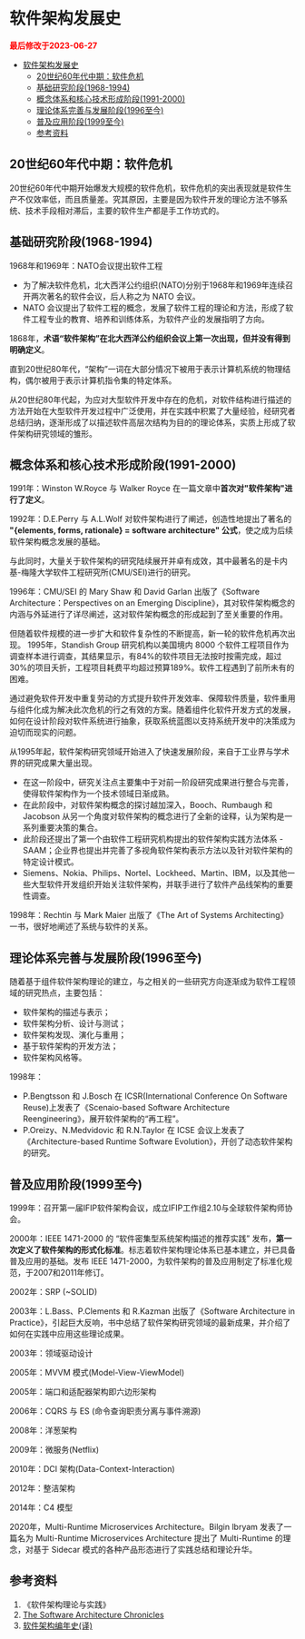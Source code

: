 # 软件架构发展史

<strong><font color="red">最后修改于2023-06-27</font></strong>

- [软件架构发展史](#软件架构发展史)
  - [20世纪60年代中期：软件危机](#20世纪60年代中期软件危机)
  - [基础研究阶段(1968-1994)](#基础研究阶段1968-1994)
  - [概念体系和核心技术形成阶段(1991-2000)](#概念体系和核心技术形成阶段1991-2000)
  - [理论体系完善与发展阶段(1996至今)](#理论体系完善与发展阶段1996至今)
  - [普及应用阶段(1999至今)](#普及应用阶段1999至今)
  - [参考资料](#参考资料)

## 20世纪60年代中期：软件危机
20世纪60年代中期开始爆发大规模的软件危机，软件危机的突出表现就是软件生产不仅效率低，而且质量差。究其原因，主要是因为软件开发的理论方法不够系统、技术手段相对滞后，主要的软件生产都是手工作坊式的。

## 基础研究阶段(1968-1994)
1968年和1969年：NATO会议提出软件工程
* 为了解决软件危机，北大西洋公约组织(NATO)分别于1968年和1969年连续召开两次著名的软件会议，后人称之为 NATO 会议。
* NATO 会议提出了软件工程的概念，发展了软件工程的理论和方法，形成了软件工程专业的教育、培养和训练体系，为软件产业的发展指明了方向。

1868年，**术语“软件架构”在北大西洋公约组织会议上第一次出现，但并没有得到明确定义**。

直到20世纪80年代，“架构”一词在大部分情况下被用于表示计算机系统的物理结构，偶尔被用于表示计算机指令集的特定体系。

从20世纪80年代起，为应对大型软件开发中存在的危机，对软件结构进行描述的方法开始在大型软件开发过程中广泛使用，并在实践中积累了大量经验，经研究者总结归纳，逐渐形成了以描述软件高层次结构为目的的理论体系，实质上形成了软件架构研究领域的雏形。

## 概念体系和核心技术形成阶段(1991-2000)
1991年：Winston W.Royce 与 Walker Royce 在一篇文章中**首次对"软件架构"进行了定义**。

1992年：D.E.Perry 与 A.L.Wolf 对软件架构进行了阐述，创造性地提出了著名的 **"{elements, forms, rationale} = software architecture" 公式**，使之成为后续软件架构概念发展的基础。

与此同时，大量关于软件架构的研究陆续展开并卓有成效，其中最著名的是卡内基-梅隆大学软件工程研究所(CMU/SEI)进行的研究。

1996年：CMU/SEI 的 Mary Shaw 和 David Garlan 出版了《Software Architecture：Perspectives on an Emerging Discipline》，其对软件架构概念的内涵与外延进行了详尽阐述，这对软件架构概念的形成起到了至关重要的作用。

但随着软件规模的进一步扩大和软件复杂性的不断提高，新一轮的软件危机再次出现。
1995年，Standish Group 研究机构以美国境内 8000 个软件工程项目作为调查样本进行调查，其结果显示，有84%的软件项目无法按时按需完成，超过30%的项目夭折，工程项目耗费平均超过预算189%。软件工程遇到了前所未有的困难。

通过避免软件开发中重复劳动的方式提升软件开发效率、保障软件质量，软件重用与组件化成为解决此次危机的行之有效的方案。随着组件化软件开发方式的发展，如何在设计阶段对软件系统进行抽象，获取系统蓝图以支持系统开发中的决策成为迫切而现实的问题。

从1995年起，软件架构研究领域开始进入了快速发展阶段，来自于工业界与学术界的研究成果大量出现。
* 在这一阶段中，研究关注点主要集中于对前一阶段研究成果进行整合与完善，使得软件架构作为一个技术领域日渐成熟。
* 在此阶段中，对软件架构概念的探讨越加深入，Booch、Rumbaugh 和 Jacobson 从另一个角度对软件架构的概念进行了全新的诠释，认为架构是一系列重要决策的集合。
* 此阶段还提出了第一个由软件工程研究机构提出的软件架构实践方法体系 - SAAM；企业界也提出并完善了多视角软件架构表示方法以及针对软件架构的特定设计模式。
* Siemens、Nokia、Philips、Nortel、Lockheed、Martin、IBM，以及其他一些大型软件开发组织开始关注软件架构，并联手进行了软件产品线架构的重要性调查。

1998年：Rechtin 与 Mark Maier 出版了《The Art of Systems Architecting》一书，很好地阐述了系统与软件的关系。

## 理论体系完善与发展阶段(1996至今)
随着基于组件软件架构理论的建立，与之相关的一些研究方向逐渐成为软件工程领域的研究热点，主要包括：
* 软件架构的描述与表示；
* 软件架构分析、设计与测试；
* 软件架构发现、演化与重用；
* 基于软件架构的开发方法；
* 软件架构风格等。

1998年：
* P.Bengtsson 和 J.Bosch 在 ICSR(International Conference On Software Reuse)上发表了《Scenaio-based Software Architecture Reengineering》，展开软件架构的“再工程”。
* P.Oreizy、N.Medvidovic 和 R.N.Taylor 在 ICSE 会议上发表了《Architecture-based Runtime Software Evolution》，开创了动态软件架构的研究。

## 普及应用阶段(1999至今)
1999年：召开第一届IFIP软件架构会议，成立IFIP工作组2.10与全球软件架构师协会。

2000年：IEEE 1471-2000 的 “软件密集型系统架构描述的推荐实践” 发布，**第一次定义了软件架构的形式化标准**。标志着软件架构理论体系已基本建立，并已具备普及应用的基础。发布 IEEE 1471-2000，为软件架构的普及应用制定了标准化规范，于2007和2011年修订。

2002年：SRP (~SOLID)

2003年：L.Bass、P.Clements 和 R.Kazman 出版了《Software Architecture in Practice》，引起巨大反响，书中总结了软件架构研究领域的最新成果，并介绍了如何在实践中应用这些理论成果。

2003年：领域驱动设计

2005年：MVVM 模式(Model-View-ViewModel)

2005年：端口和适配器架构即六边形架构

2006年：CQRS 与 ES (命令查询职责分离与事件溯源)

2008年：洋葱架构

2009年：微服务(Netflix)

2010年：DCI 架构(Data-Context-Interaction)

2012年：整洁架构

2014年：C4 模型

2020年，Multi-Runtime Microservices Architecture。Bilgin lbryam 发表了一篇名为 Multi-Runtime Microservices Architecture 提出了 Multi-Runtime 的理念，对基于 Sidecar 模式的各种产品形态进行了实践总结和理论升华。

## 参考资料
1. 《软件架构理论与实践》
2. [The Software Architecture Chronicles](https://herbertograca.com/2017/07/03/the-software-architecture-chronicles/)
3. [软件架构编年史(译)](https://www.jianshu.com/p/b477b2cc6cfa)